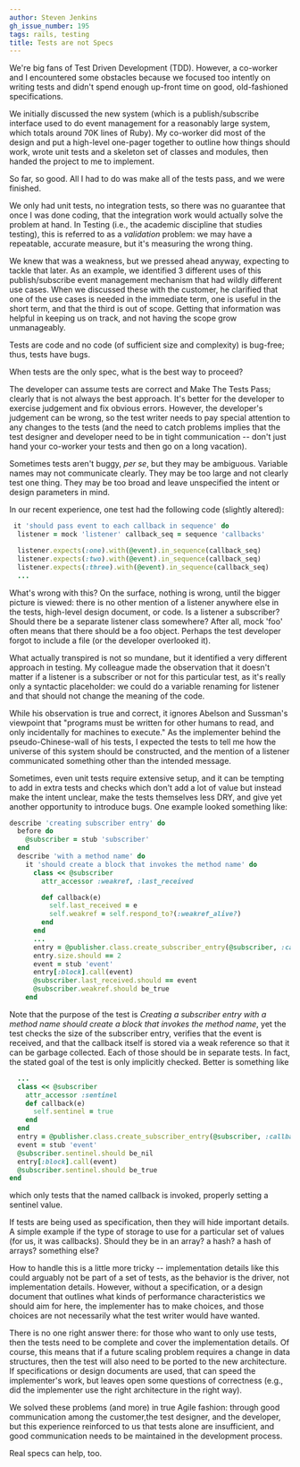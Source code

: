 ```yaml
---
author: Steven Jenkins
gh_issue_number: 195
tags: rails, testing
title: Tests are not Specs
---
```


We're big fans of Test Driven Development (TDD).  However, a
co-worker and I encountered some obstacles
because we focused too intently on writing tests and didn't spend
enough up-front time on good, old-fashioned specifications.

We initially discussed the new system (which is a publish/subscribe
interface used to do event
management for a reasonably large system, which totals around 70K lines
of Ruby).  My co-worker did most of the design and put a high-level
one-pager together to outline how things should work, wrote unit tests
and a skeleton set of classes and modules, then handed the project to
me to implement.

So far, so good. All I had to do was make
all of the tests pass, and we were finished.

We only had unit tests, no integration tests, so there was no
guarantee that once I was done coding, that the integration work would
actually solve the problem at hand.  In Testing (i.e., the academic
discipline that studies testing), this is referred to as a
*validation* problem: we may have
a repeatable, accurate measure, but it's measuring the wrong thing.

We knew that was a weakness, but we pressed ahead anyway,
expecting to tackle that later.  As an example, we identified 3
different uses of this publish/subscribe event management mechanism
that had wildly different use cases.  When we discussed these
with the customer,
he clarified that one of the use cases is needed in the immediate term,
one is useful in the short term, and that the third is out of scope.
Getting that information was helpful in keeping us on track, and not
having the scope grow unmanageably.

Tests are code and no code (of sufficient size and complexity) is bug-free;
thus, tests have bugs.

When tests are the only spec, what is the best way to proceed?

The developer can assume tests are correct and Make The Tests Pass; clearly
that is not always the best approach.  It's better for the developer
to exercise judgement and fix obvious errors.  However, the developer's
judgement can be wrong, so the test writer needs
to pay special attention to any changes to the tests (and the need
to catch problems implies that the test designer and developer need
to be in tight communication -- don't just hand your co-worker your tests
and then go on a long vacation).

Sometimes tests aren't buggy, *per se*, but they may be ambiguous.
Variable names may not communicate clearly. They may be too large and not clearly test one thing.  They may be too broad and leave unspecified the intent or design
parameters in mind.

In our recent experience, one test had the following code (slightly
altered):

```ruby
 it 'should pass event to each callback in sequence' do
  listener = mock 'listener' callback_seq = sequence 'callbacks'

  listener.expects(:one).with(@event).in_sequence(callback_seq)
  listener.expects(:two).with(@event).in_sequence(callback_seq)
  listener.expects(:three).with(@event).in_sequence(callback_seq)
  ...
```

What's wrong with this?  On the surface, nothing is wrong, until the
bigger picture is viewed: there is no other
mention of a listener anywhere else in the tests, high-level
design document, or code.  Is a listener a subscriber?  Should there be
a separate listener class somewhere?  After all, mock 'foo'
often means that there should be a foo object.  Perhaps the
test developer forgot to include a file (or the developer overlooked it).

What actually transpired is not so mundane, but it identified a
very different approach in testing.  My colleague made the observation
that it doesn't matter if a listener is a subscriber or not for this
particular test, as it's really only a syntactic placeholder: we could
do a variable renaming for listener and that should not
change the meaning of the code.

While his observation is true and correct, it ignores Abelson
and Sussman's viewpoint that "programs must be written for other humans
to read, and only incidentally for machines to execute."  As the
implementer behind the pseudo-Chinese-wall of his tests, I expected the
tests to tell me how the universe of this system should be constructed,
and the mention of a listener communicated something other than
the intended message.

Sometimes, even unit tests require extensive setup, and it can be
tempting to add in extra tests and checks which don't add a lot of
value but instead make the intent unclear, make the tests themselves
less DRY, and give yet another opportunity to introduce bugs.  One
example looked something like:

```ruby
describe 'creating subscriber entry' do
  before do
    @subscriber = stub 'subscriber'
  end
  describe 'with a method name' do
    it 'should create a block that invokes the method name' do
      class << @subscriber                     
        attr_accessor :weakref, :last_received                      

        def callback(e)                         
          self.last_received = e
          self.weakref = self.respond_to?(:weakref_alive?)
        end
      end
      ...              
      entry = @publisher.class.create_subscriber_entry(@subscriber, :callback)
      entry.size.should == 2
      event = stub 'event'
      entry[:block].call(event)
      @subscriber.last_received.should == event
      @subscriber.weakref.should be_true
    end 
```

Note that the purpose of the test is *Creating a subscriber entry
with a method name should create a block that invokes the method name*,
yet the test checks the size of the subscriber entry, verifies that
the event is received, and that the callback itself is stored
via a weak reference so that it can be garbage collected.  Each
of those should be in separate tests.  In fact, the stated goal of
the test is only implicitly checked.  Better is
something like

```ruby
  ...
  class << @subscriber
    attr_accessor :sentinel
    def callback(e)
      self.sentinel = true
    end
  end
  entry = @publisher.class.create_subscriber_entry(@subscriber, :callback)
  event = stub 'event'
  @subscriber.sentinel.should be_nil
  entry[:block].call(event)
  @subscriber.sentinel.should be_true
end
```

which only tests that the named callback is invoked, properly setting a
sentinel value.

If tests are being used as specification, then they will hide important details.  A simple example if the type of storage to use for a particular set of values (for us, it was callbacks).  Should they be in an array?  a hash?  a hash of arrays?  something else?

How to handle this is a little more tricky -- implementation details like this could arguably not be part of a set of tests, as the behavior is the driver, not implementation details.  However, without a specification, or a design document that outlines what kinds of performance characteristics we should aim for here, the implementer has to make choices, and those choices are not necessarily what the test writer would have wanted.

There is no one right answer there: for those who want to only use tests, then the tests need to be complete and cover the implementation details.  Of course, this means that if a future scaling problem requires a change in data structures, then the test will also need to be ported to the new architecture.  If specifications or design documents are used, that can speed the implementer's work, but leaves open some questions of correctness (e.g., did the implementer use the right architecture in the right way).  

We solved these problems (and more) in true Agile fashion: through good communication among the customer,the test designer, and the developer, but this experience reinforced to us
that tests alone are insufficient, and good communication needs to be maintained in the development process.

Real specs can help, too.
